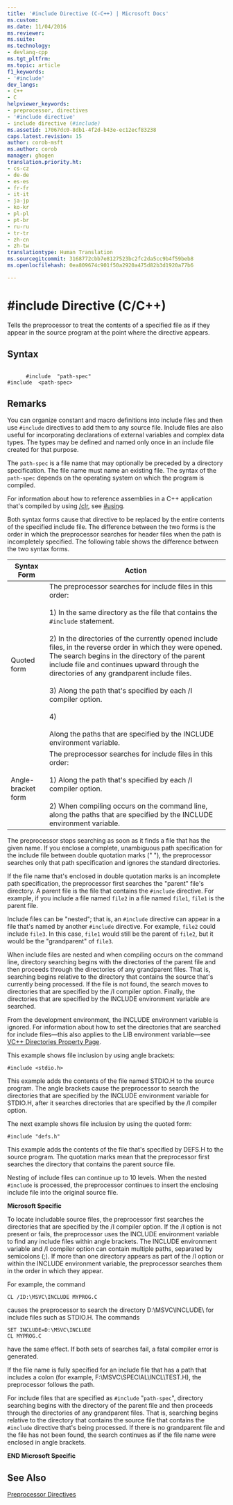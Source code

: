 ```yaml
---
title: '#include Directive (C-C++) | Microsoft Docs'
ms.custom: 
ms.date: 11/04/2016
ms.reviewer: 
ms.suite: 
ms.technology:
- devlang-cpp
ms.tgt_pltfrm: 
ms.topic: article
f1_keywords:
- '#include'
dev_langs:
- C++
- C
helpviewer_keywords:
- preprocessor, directives
- '#include directive'
- include directive (#include)
ms.assetid: 17067dc0-8db1-4f2d-b43e-ec12ecf83238
caps.latest.revision: 15
author: corob-msft
ms.author: corob
manager: ghogen
translation.priority.ht:
- cs-cz
- de-de
- es-es
- fr-fr
- it-it
- ja-jp
- ko-kr
- pl-pl
- pt-br
- ru-ru
- tr-tr
- zh-cn
- zh-tw
translationtype: Human Translation
ms.sourcegitcommit: 3168772cbb7e8127523bc2fc2da5cc9b4f59beb8
ms.openlocfilehash: 0ea809674c901f50a2920a475d82b3d1920a77b6

---
```

# #include Directive (C/C++)
Tells the preprocessor to treat the contents of a specified file as if they appear in the source program at the point where the directive appears.  
  
## Syntax  
  
```  
  
      #include  "path-spec"  
#include  <path-spec>  
```  
  
## Remarks  
 You can organize constant and macro definitions into include files and then use `#include` directives to add them to any source file. Include files are also useful for incorporating declarations of external variables and complex data types. The types may be defined and named only once in an include file created for that purpose.  
  
 The `path-spec` is a file name that may optionally be preceded by a directory specification. The file name must name an existing file. The syntax of the `path-spec` depends on the operating system on which the program is compiled.  
  
 For information about how to reference assemblies in a C++ application that's compiled by using [/clr](../build/reference/clr-common-language-runtime-compilation.md), see [#using](../preprocessor/hash-using-directive-cpp.md).  
  
 Both syntax forms cause that directive to be replaced by the entire contents of the specified include file. The difference between the two forms is the order in which the preprocessor searches for header files when the path is incompletely specified. The following table shows the difference between the two syntax forms.  
  
|Syntax Form|Action|  
|-----------------|------------|  
|Quoted form|The preprocessor searches for include files in this order:<br /><br /> 1) In the same directory as the file that contains the `#include` statement.<br /><br /> 2) In the directories of the currently opened include files, in the reverse order in which they were opened. The search begins in the directory of the parent include file and continues upward through the directories of any grandparent include files.<br /><br /> 3) Along the path that's specified by each /I compiler option.<br /><br /> 4)<br /><br /> Along the paths that are specified by the INCLUDE environment variable.|  
|Angle-bracket form|The preprocessor searches for include files in this order:<br /><br /> 1) Along the path that's specified by each /I compiler option.<br /><br /> 2) When compiling occurs on the command line, along the paths that are specified by the INCLUDE environment variable.|  
  
 The preprocessor stops searching as soon as it finds a file that has the given name. If you enclose a complete, unambiguous path specification for the include file between double quotation marks (" "), the preprocessor searches only that path specification and ignores the standard directories.  
  
 If the file name that's enclosed in double quotation marks is an incomplete path specification, the preprocessor first searches the "parent" file's directory. A parent file is the file that contains the `#include` directive. For example, if you include a file named `file2` in a file named `file1`, `file1` is the parent file.  
  
 Include files can be "nested"; that is, an `#include` directive can appear in a file that's named by another `#include` directive. For example, `file2` could include `file3`. In this case, `file1` would still be the parent of `file2`, but it would be the "grandparent" of `file3`.  
  
 When include files are nested and when compiling occurs on the command line, directory searching begins with the directories of the parent file and then proceeds through the directories of any grandparent files. That is, searching begins relative to the directory that contains the source that's currently being processed. If the file is not found, the search moves to directories that are specified by the /I compiler option. Finally, the directories that are specified by the INCLUDE environment variable are searched.  
  
 From the development environment, the INCLUDE environment variable is ignored. For information about how to set the directories that are searched for include files—this also applies to the LIB environment variable—see [VC++ Directories Property Page](../ide/vcpp-directories-property-page.md).  
  
 This example shows file inclusion by using angle brackets:  
  
```  
#include <stdio.h>  
```  
  
 This example adds the contents of the file named STDIO.H to the source program. The angle brackets cause the preprocessor to search the directories that are specified by the INCLUDE environment variable for STDIO.H, after it searches directories that are specified by the /I compiler option.  
  
 The next example shows file inclusion by using the quoted form:  
  
```  
#include "defs.h"  
```  
  
 This example adds the contents of the file that's specified by DEFS.H to the source program. The quotation marks mean that the preprocessor first searches the directory that contains the parent source file.  
  
 Nesting of include files can continue up to 10 levels. When the nested `#include` is processed, the preprocessor continues to insert the enclosing include file into the original source file.  
  
 **Microsoft Specific**  
  
 To locate includable source files, the preprocessor first searches the directories that are specified by the /I compiler option. If the /I option is not present or fails, the preprocessor uses the INCLUDE environment variable to find any include files within angle brackets. The INCLUDE environment variable and /I compiler option can contain multiple paths, separated by semicolons (;). If more than one directory appears as part of the /I option or within the INCLUDE environment variable, the preprocessor searches them in the order in which they appear.  
  
 For example, the command  
  
```  
CL /ID:\MSVC\INCLUDE MYPROG.C  
```  
  
 causes the preprocessor to search the directory D:\MSVC\INCLUDE\ for include files such as STDIO.H. The commands  
  
```  
SET INCLUDE=D:\MSVC\INCLUDE  
CL MYPROG.C  
```  
  
 have the same effect. If both sets of searches fail, a fatal compiler error is generated.  
  
 If the file name is fully specified for an include file that has a path that includes a colon (for example, F:\MSVC\SPECIAL\INCL\TEST.H), the preprocessor follows the path.  
  
 For include files that are specified as `#include` "`path-spec`", directory searching begins with the directory of the parent file and then proceeds through the directories of any grandparent files. That is, searching begins relative to the directory that contains the source file that contains the `#include` directive that's being processed. If there is no grandparent file and the file has not been found, the search continues as if the file name were enclosed in angle brackets.  
  
 **END Microsoft Specific**  
  
## See Also  
 [Preprocessor Directives](../preprocessor/preprocessor-directives.md)


<!--HONumber=Jan17_HO1-->


